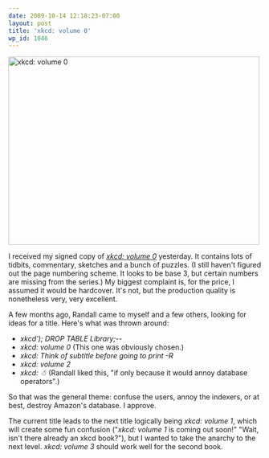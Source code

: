 ```yaml
---
date: 2009-10-14 12:18:23-07:00
layout: post
title: 'xkcd: volume 0'
wp_id: 1046
---
```

[<img src="http://farm3.static.flickr.com/2519/4009801890_bf9c108e39.jpg" width="500" height="375" alt="xkcd: volume 0" />](http://www.flickr.com/photos/fo0bar/4009801890/ "xkcd: volume 0 by Ryan Finnie, on Flickr")

I received my signed copy of [_xkcd: volume 0_](http://store.xkcd.com/) yesterday. It contains lots of tidbits, commentary, sketches and a bunch of puzzles. (I still haven't figured out the page numbering scheme. It looks to be base 3, but certain numbers are missing from the series.) My biggest complaint is, for the price, I assumed it would be hardcover. It's not, but the production quality is nonetheless very, very excellent.

A few months ago, Randall came to myself and a few others, looking for ideas for a title. Here's what was thrown around:

  * _xkcd'); DROP TABLE Library;--_
  * _xkcd: volume 0_ (This one was obviously chosen.)
  * _xkcd: Think of subtitle before going to print -R_
  * _xkcd: volume 2_
  * _<span title="That's a snowman">xkcd: ☃</span>_ (Randall liked this, "if only because it would annoy database operators".)

So that was the general theme: confuse the users, annoy the indexers, or at best, destroy Amazon's database. I approve.

The current title leads to the next title logically being _xkcd: volume 1_, which will create some fun confusion ("_xkcd: volume 1_ is coming out soon!" "Wait, isn't there already an xkcd book?"), but I wanted to take the anarchy to the next level. _xkcd: volume 3_ should work well for the second book.
